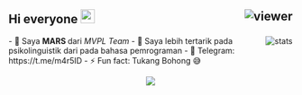 ## Hi everyone  <img src="https://media.giphy.com/media/hvRJCLFzcasrR4ia7z/giphy.gif" width="25px"> <img align="right" src="https://komarev.com/ghpvc/?username=mvplID&style=flat&color=d83a7c" alt="viewer" />

<img align="right" src="https://github-readme-stats.vercel.app/api?username=mvplID&show_icons=true&theme=radical&include_all_commits=true&count_private=true" alt="stats" />
- 🔭 Saya <b>MARS </b> dari <i>MVPL Team</i>
- 🌱 Saya lebih tertarik pada psikolinguistik dari pada bahasa pemrograman
- 💬 Telegram: https://t.me/m4r5ID
- ⚡ Fun fact: Tukang Bohong 😅


<p align="center">
  <a href="https://github.com/anuraghazra/github-readme-stats">
    <img src="https://github-readme-stats.vercel.app/api/top-langs/?username=mvplID&layout=compact&theme=radical&card_width=800" />
  </a>
<!-- <a href="https://github.com/mvplID">
  <img height="180em" src="https://github-readme-stats.vercel.app/api?username=mvplID&show_icons=true&theme=radical&include_all_commits=true&count_private=true" />
  <img height="180em" src="https://github-readme-stats.vercel.app/api/top-langs/?username=mvplID&layout=compact&theme=radical" />
</a> -->
</p>
